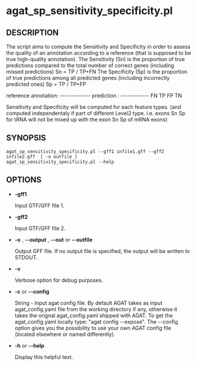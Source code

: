 # agat\_sp\_sensitivity\_specificity.pl

## DESCRIPTION

The script aims to compute the Sensitivity and Specificity in order to assess the quality
of an annotation according to a reference (that is supposed to be true high-quality annotation).
The Sensitivity (Sn) is the proportion of true predictions compared to the total number of correct genes (including missed predictions)
Sn = TP / TP+FN
The Specificity (Sp) is the proportion of true predictions among all predicted genes (including incorrectly predicted ones)
Sp = TP / TP+FP

reference annotation:     -------------
prediction          :           ------------
                            FN     TP    FP    TN

Sensitivity and Specificity will be computed for each feature types.
(and computed independentaly if part of different Level2 type. i.e. exons Sn Sp
for tRNA will not be mixed up with the exon Sn Sp of mRNA exons)

## SYNOPSIS

```
agat_sp_sensitivity_specificity.pl --gff1 infile1.gff --gff2 infile2.gff  [ -o outfile ]
agat_sp_sensitivity_specificity.pl --help
```

## OPTIONS

- **-gff1**

    Input GTF/GFF file 1.

- **-gff2**

    Input GTF/GFF file 2.

- **-o** , **--output** , **--out** or **--outfile**

    Output GFF file.  If no output file is specified, the output will be
    written to STDOUT.

- **-v**

    Verbose option for debug purposes.

- **-c** or **--config**

    String - Input agat config file. By default AGAT takes as input agat_config.yaml file from the working directory if any,
    otherwise it takes the orignal agat_config.yaml shipped with AGAT. To get the agat_config.yaml locally type: "agat config --expose".
    The --config option gives you the possibility to use your own AGAT config file (located elsewhere or named differently).

- **-h** or **--help**

    Display this helpful text.

